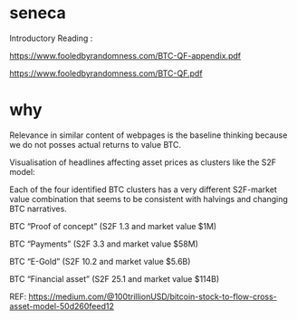 # seneca
Introductory Reading :

https://www.fooledbyrandomness.com/BTC-QF-appendix.pdf

https://www.fooledbyrandomness.com/BTC-QF.pdf

# why
Relevance in similar content of webpages is the baseline thinking because we do not posses actual returns to value BTC.

Visualisation of headlines affecting asset prices as clusters like the S2F model:

Each of the four identified BTC clusters has a very different S2F-market value combination that seems to be consistent with halvings and changing BTC narratives.

BTC “Proof of concept” (S2F 1.3 and market value $1M)

BTC “Payments” (S2F 3.3 and market value $58M)

BTC “E-Gold” (S2F 10.2 and market value $5.6B)

BTC “Financial asset” (S2F 25.1 and market value $114B)

REF: https://medium.com/@100trillionUSD/bitcoin-stock-to-flow-cross-asset-model-50d260feed12
